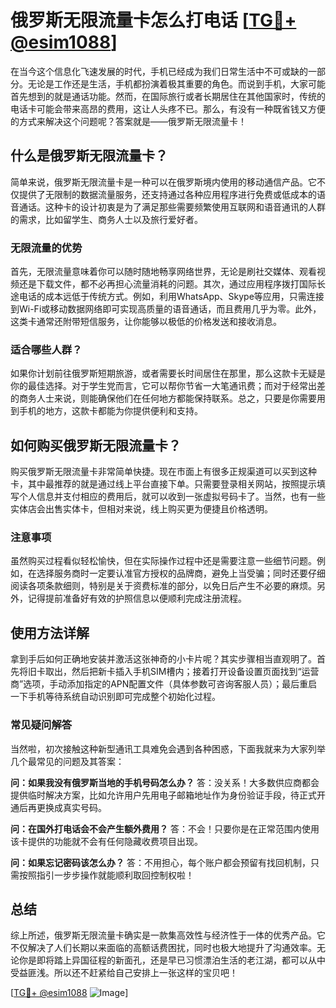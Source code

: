 # 俄罗斯无限流量卡怎么打电话 [[TG💪+ @esim1088](https://t.me/s/esim1088)]

在当今这个信息化飞速发展的时代，手机已经成为我们日常生活中不可或缺的一部分。无论是工作还是生活，手机都扮演着极其重要的角色。而说到手机，大家可能首先想到的就是通话功能。然而，在国际旅行或者长期居住在其他国家时，传统的电话卡可能会带来高昂的费用，这让人头疼不已。那么，有没有一种既省钱又方便的方式来解决这个问题呢？答案就是——俄罗斯无限流量卡！

## 什么是俄罗斯无限流量卡？

简单来说，俄罗斯无限流量卡是一种可以在俄罗斯境内使用的移动通信产品。它不仅提供了无限制的数据流量服务，还支持通过各种应用程序进行免费或低成本的语音通话。这种卡的设计初衷是为了满足那些需要频繁使用互联网和语音通讯的人群的需求，比如留学生、商务人士以及旅行爱好者。

### 无限流量的优势

首先，无限流量意味着你可以随时随地畅享网络世界，无论是刷社交媒体、观看视频还是下载文件，都不必再担心流量消耗的问题。其次，通过应用程序拨打国际长途电话的成本远低于传统方式。例如，利用WhatsApp、Skype等应用，只需连接到Wi-Fi或移动数据网络即可实现高质量的语音通话，而且费用几乎为零。此外，这类卡通常还附带短信服务，让你能够以极低的价格发送和接收消息。

### 适合哪些人群？

如果你计划前往俄罗斯短期旅游，或者需要长时间居住在那里，那么这款卡无疑是你的最佳选择。对于学生党而言，它可以帮你节省一大笔通讯费；而对于经常出差的商务人士来说，则能确保他们在任何地方都能保持联系。总之，只要是你需要用到手机的地方，这款卡都能为你提供便利和支持。

## 如何购买俄罗斯无限流量卡？

购买俄罗斯无限流量卡非常简单快捷。现在市面上有很多正规渠道可以买到这种卡，其中最推荐的就是通过线上平台直接下单。只需要登录相关网站，按照提示填写个人信息并支付相应的费用后，就可以收到一张虚拟号码卡了。当然，也有一些实体店会出售实体卡，但相对来说，线上购买更为便捷且价格透明。

### 注意事项

虽然购买过程看似轻松愉快，但在实际操作过程中还是需要注意一些细节问题。例如，在选择服务商时一定要认准官方授权的品牌商，避免上当受骗；同时还要仔细阅读各项条款细则，特别是关于资费标准的部分，以免日后产生不必要的麻烦。另外，记得提前准备好有效的护照信息以便顺利完成注册流程。

## 使用方法详解

拿到手后如何正确地安装并激活这张神奇的小卡片呢？其实步骤相当直观明了。首先将旧卡取出，然后把新卡插入手机SIM槽内；接着打开设备设置页面找到“运营商”选项，手动添加指定的APN配置文件（具体参数可咨询客服人员）；最后重启一下手机等待系统自动识别即可完成整个初始化过程。

### 常见疑问解答

当然啦，初次接触这种新型通讯工具难免会遇到各种困惑，下面我就来为大家列举几个最常见的问题及其答案：

**问：如果我没有俄罗斯当地的手机号码怎么办？**
答：没关系！大多数供应商都会提供临时解决方案，比如允许用户先用电子邮箱地址作为身份验证手段，待正式开通后再更换成真实号码。

**问：在国外打电话会不会产生额外费用？**
答：不会！只要你是在正常范围内使用该卡提供的功能就不会有任何隐藏收费项目出现。

**问：如果忘记密码该怎么办？**
答：不用担心，每个账户都会预留有找回机制，只需按照指引一步步操作就能顺利取回控制权啦！

## 总结

综上所述，俄罗斯无限流量卡确实是一款集高效性与经济性于一体的优秀产品。它不仅解决了人们长期以来面临的高额话费困扰，同时也极大地提升了沟通效率。无论你是即将踏上异国征程的新面孔，还是早已习惯漂泊生活的老江湖，都可以从中受益匪浅。所以还不赶紧给自己安排上一张这样的宝贝吧！

[[TG💪+ @esim1088](https://t.me/s/esim1088) ![Image](https://i.postimg.cc/4NQfJmqS/Snipaste-2025-05-13-00-14-12.png)]
